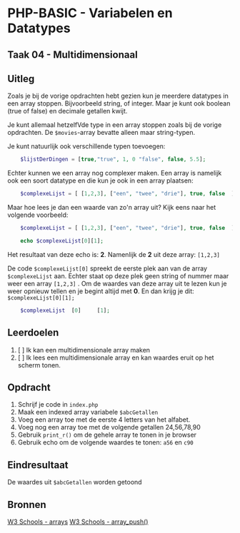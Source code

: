 # PHP-BASIC - Variabelen en Datatypes

## Taak 04 - Multidimensionaal

## Uitleg

Zoals je bij de vorige opdrachten hebt gezien kun je meerdere datatypes in een array stoppen. Bijvoorbeeld string, of integer. Maar je kunt ook boolean (true of false) en decimale getallen kwijt.

Je kunt allemaal hetzelfVde type in een array stoppen zoals bij de vorige opdrachten. De `$movies`-array bevatte alleen maar string-typen.

Je kunt natuurlijk ook verschillende typen toevoegen:

```php
    $lijstDerDingen = [true,"true", 1, 0 "false", false, 5.5];
```

Echter kunnen we een array nog complexer maken. Een array is namelijk ook een soort datatype en die kun je ook in een array plaatsen:

```php
    $complexeLijst = [ [1,2,3], ["een", "twee", "drie"], true, false  ];
```

Maar hoe lees je dan een waarde van zo'n array uit? Kijk eens naar het volgende voorbeeld:

```php
    $complexeLijst = [ [1,2,3], ["een", "twee", "drie"], true, false  ];

    echo $complexeLijst[0][1];
```

Het resultaat van deze echo is: __2__. Namenlijk de __2__ uit deze array: `[1,2,3]`

De code `$complexeLijst[0]` spreekt de eerste plek aan van de array `$complexeLijst` aan. Echter staat op deze plek geen string of nummer maar weer een array `[1,2,3]` . Om de waardes van deze array uit te lezen kun je weer opnieuw tellen en je begint altijd met __0__. En dan krijg je dit: `$complexeLijst[0][1];`

```php
    $complexeLijst  [0]     [1];
```

## Leerdoelen

1. [ ] Ik kan een multidimensionale array maken
2. [ ] Ik lees een multidimensionale array en kan waardes eruit op het scherm tonen.

## Opdracht

1. Schrijf je code in `index.php`
2. Maak een indexed array variabele `$abcGetallen`
3. Voeg een array toe met de eerste 4 letters van het alfabet.
4. Voeg nog een array toe met de volgende getallen 24,56,78,90
5. Gebruik `print_r()` om de gehele array te tonen in je browser
6. Gebruik echo om de volgende waardes te tonen: `a56` en `c90`

## Eindresultaat

De waardes uit `$abcGetallen` worden getoond

## Bronnen

[W3 Schools - arrays](https://www.w3schools.com/PHP/php_arrays.asp)
[W3 Schools - array_push()](https://www.w3schools.com/Php/func_array_push.asp)

<!--- ------------ DIT COMMENTAAR LATEN STAAN AUB ------------
------------------ ------------------------------ ------------
------------------ eagle ref:29317031
------------------ ------------------------------ ------------
------------------ DIT COMMENTAAR LATEN STAAN AUB -------- -->
